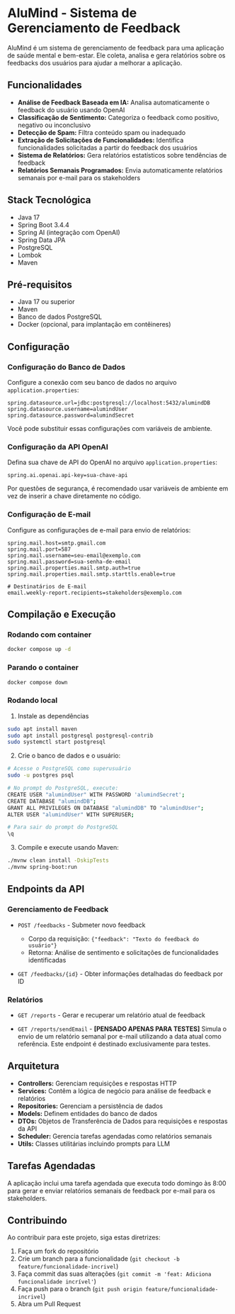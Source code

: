 # AluMind - Sistema de Gerenciamento de Feedback

AluMind é um sistema de gerenciamento de feedback para uma aplicação de saúde mental e bem-estar. Ele coleta, analisa e gera relatórios sobre os feedbacks dos usuários para ajudar a melhorar a aplicação.

## Funcionalidades

- **Análise de Feedback Baseada em IA:** Analisa automaticamente o feedback do usuário usando OpenAI
- **Classificação de Sentimento:** Categoriza o feedback como positivo, negativo ou inconclusivo
- **Detecção de Spam:** Filtra conteúdo spam ou inadequado
- **Extração de Solicitações de Funcionalidades:** Identifica funcionalidades solicitadas a partir do feedback dos usuários
- **Sistema de Relatórios:** Gera relatórios estatísticos sobre tendências de feedback
- **Relatórios Semanais Programados:** Envia automaticamente relatórios semanais por e-mail para os stakeholders

## Stack Tecnológica

- Java 17
- Spring Boot 3.4.4
- Spring AI (integração com OpenAI)
- Spring Data JPA
- PostgreSQL
- Lombok
- Maven

## Pré-requisitos

- Java 17 ou superior
- Maven
- Banco de dados PostgreSQL
- Docker (opcional, para implantação em contêineres)

## Configuração

### Configuração do Banco de Dados

Configure a conexão com seu banco de dados no arquivo `application.properties`:

```properties
spring.datasource.url=jdbc:postgresql://localhost:5432/alumindDB
spring.datasource.username=alumindUser
spring.datasource.password=alumindSecret
```

Você pode substituir essas configurações com variáveis de ambiente.

### Configuração da API OpenAI

Defina sua chave de API do OpenAI no arquivo `application.properties`:

```properties
spring.ai.openai.api-key=sua-chave-api
```

Por questões de segurança, é recomendado usar variáveis de ambiente em vez de inserir a chave diretamente no código.

### Configuração de E-mail

Configure as configurações de e-mail para envio de relatórios:

```properties
spring.mail.host=smtp.gmail.com
spring.mail.port=587
spring.mail.username=seu-email@exemplo.com
spring.mail.password=sua-senha-de-email
spring.mail.properties.mail.smtp.auth=true
spring.mail.properties.mail.smtp.starttls.enable=true

# Destinatários de E-mail
email.weekly-report.recipients=stakeholders@exemplo.com
```

## Compilação e Execução

### Rodando com container
```bash
docker compose up -d
```

### Parando o container
```bash
docker compose down 
```

### Rodando local
1. Instale as dependências
```bash   
sudo apt install maven
sudo apt install postgresql postgresql-contrib
sudo systemctl start postgresql
```

2. Crie o banco de dados e o usuário:
```bash
# Acesse o PostgreSQL como superusuário
sudo -u postgres psql

# No prompt do PostgreSQL, execute:
CREATE USER "alumindUser" WITH PASSWORD 'alumindSecret';
CREATE DATABASE "alumindDB";
GRANT ALL PRIVILEGES ON DATABASE "alumindDB" TO "alumindUser";
ALTER USER "alumindUser" WITH SUPERUSER;

# Para sair do prompt do PostgreSQL
\q
```

3. Compile e execute usando Maven:
```bash
./mvnw clean install -DskipTests
./mvnw spring-boot:run
```

## Endpoints da API

### Gerenciamento de Feedback

- `POST /feedbacks` - Submeter novo feedback
  - Corpo da requisição: `{"feedback": "Texto do feedback do usuário"}`
  - Retorna: Análise de sentimento e solicitações de funcionalidades identificadas

- `GET /feedbacks/{id}` - Obter informações detalhadas do feedback por ID

### Relatórios

- `GET /reports` - Gerar e recuperar um relatório atual de feedback

- `GET /reports/sendEmail` - **[PENSADO APENAS PARA TESTES]** Simula o envio de um relatório semanal por e-mail utilizando a data atual como referência. Este endpoint é destinado exclusivamente para testes.

## Arquitetura

- **Controllers:** Gerenciam requisições e respostas HTTP
- **Services:** Contêm a lógica de negócio para análise de feedback e relatórios
- **Repositories:** Gerenciam a persistência de dados
- **Models:** Definem entidades do banco de dados
- **DTOs:** Objetos de Transferência de Dados para requisições e respostas da API
- **Scheduler:** Gerencia tarefas agendadas como relatórios semanais
- **Utils:** Classes utilitárias incluindo prompts para LLM

## Tarefas Agendadas

A aplicação inclui uma tarefa agendada que executa todo domingo às 8:00 para gerar e enviar relatórios semanais de feedback por e-mail para os stakeholders.

## Contribuindo

Ao contribuir para este projeto, siga estas diretrizes:

1. Faça um fork do repositório
2. Crie um branch para a funcionalidade (`git checkout -b feature/funcionalidade-incrivel`)
3. Faça commit das suas alterações (`git commit -m 'feat: Adiciona funcionalidade incrível'`)
4. Faça push para o branch (`git push origin feature/funcionalidade-incrivel`)
5. Abra um Pull Request